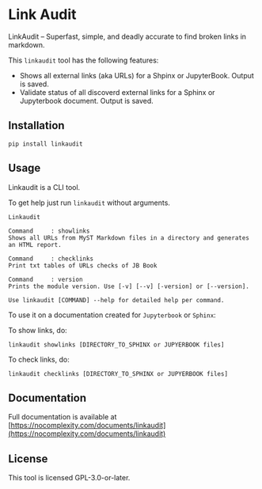 # Link Audit

LinkAudit – Superfast, simple, and deadly accurate to find broken links in markdown.

This `linkaudit` tool has the following features:

* Shows all external links (aka URLs) for a Shpinx or JupyterBook. Output is saved.
* Validate status of all discoverd external links for a Sphinx or Jupyterbook document. Output is saved.


## Installation

```
pip install linkaudit

```


## Usage

Linkaudit is a CLI tool.

To get help just run `linkaudit` without arguments.
```shell 
Linkaudit

Command 	: showlinks
Shows all URLs from MyST Markdown files in a directory and generates an HTML report.

Command 	: checklinks
Print txt tables of URLs checks of JB Book

Command 	: version
Prints the module version. Use [-v] [--v] [-version] or [--version].

Use linkaudit [COMMAND] --help for detailed help per command.
```

To use it on a  documentation created for `Jupyterbook` or `Sphinx`:

To show links, do:
```
linkaudit showlinks [DIRECTORY_TO_SPHINX or JUPYERBOOK files]
```

To check links, do:
```
linkaudit checklinks [DIRECTORY_TO_SPHINX or JUPYERBOOK files]
```

## Documentation
Full documentation is available at [https://nocomplexity.com/documents/linkaudit](https://nocomplexity.com/documents/linkaudit)

## License

This tool is licensed  GPL-3.0-or-later. 

